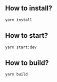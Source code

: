 ## How to install?
```bash
yarn install
```

## How to start?
```bash
yarn start:dev
```

## How to build?
```bash
yarn build
```
